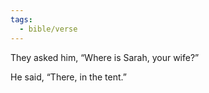 ```yaml
---
tags:
  - bible/verse
---
```

They asked him, “Where is Sarah, your wife?”

He said, “There, in the tent.”